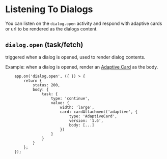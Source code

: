 # Listening To Dialogs


You can listen on the `dialog.open` activity and respond with adaptive cards or url to be rendered as the dialogs content.

## `dialog.open` (task/fetch)

triggered when a dialog is opened, used to render dialog contents.

Example: when a dialog is opened, render an [Adaptive Card](https://adaptivecards.io/) as the body.

```
    app.on('dialog.open', ({ }) > {
        return {
            status: 200,
            body: {
                task: {
                    type: 'continue',
                    value: {
                        width: 'large',
                        card: cardAttachment('adaptive', {
                            type: 'AdaptiveCard',
                            version: '1.6',
                            body: [...]
                        })
                    }
                }
            }
        };
    });
```